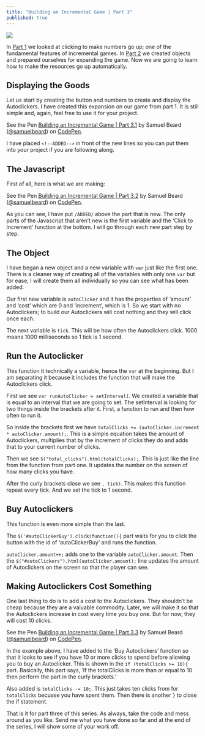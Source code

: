 ```yaml
---
title: "Building an Incremental Game | Part 3"
published: true
---
```


![](https://github.com/samuelbeard/samuelbeard.github.io/blob/master/images/blogimg1.jpg?raw=true)

In [Part 1](http://samuelbeard.github.io/building-an-incremental-game-part-1/) we looked at clicking to make numbers go up; one of the fundamental features of incremental games. In [Part 2](http://samuelbeard.github.io/building-an-incremental-game-part-2/) we created objects and prepared ourselves for expanding the game. Now we are going to learn how to make the resources go up automatically.

## Displaying the Goods
Let us start by creating the button and numbers to create and display the Autoclickers. I have created this expansion on our game from part 1. It is still simple and, again, feel free to use it for your project.

<p data-height="268" data-theme-id="22779" data-slug-hash="ZWBKZv" data-default-tab="result" data-user="samuelbeard" class="codepen">See the Pen <a href="http://codepen.io/samuelbeard/pen/ZWBKZv/">Building an Incremental Game | Part 3.1</a> by Samuel Beard (<a href="http://codepen.io/samuelbeard">@samuelbeard</a>) on <a href="http://codepen.io">CodePen</a>.</p>
<script async src="//assets.codepen.io/assets/embed/ei.js"></script>

I have placed `<!--ADDED-->` in front of the new lines so you can put them into your project if you are following along.

## The Javascript
First of all, here is what we are making:

<p data-height="268" data-theme-id="22779" data-slug-hash="MybmMO" data-default-tab="result" data-user="samuelbeard" class="codepen">See the Pen <a href="http://codepen.io/samuelbeard/pen/MybmMO/">Building an Incremental Game | Part 3.2</a> by Samuel Beard (<a href="http://codepen.io/samuelbeard">@samuelbeard</a>) on <a href="http://codepen.io">CodePen</a>.</p>
<script async src="//assets.codepen.io/assets/embed/ei.js"></script>

As you can see, I have put `/ADDED/` above the part that is new. The only parts of the Javascript that aren’t new is the first variable and the ‘Click to Increment’ function at the bottom. I will go through each new part step by step.

## The Object
I have began a new object and a new variable with `var` just like the first one. There is a cleaner way of creating all of the variables with only one `var` but for ease, I will create them all individually so you can see what has been added.

Our first new variable is `autoClicker` and it has the properties of ‘amount’ and ‘cost’ which are 0 and ‘increment’, which is 1. So we start with no Autoclickers; to build our Autoclickers will cost nothing and they will click once each.

The next variable is `tick`. This will be how often the Autoclickers click. 1000 means 1000 milliseconds so 1 tick is 1 second.

## Run the Autoclicker
This function it technically a variable, hence the `var` at the beginning. But I am separating it because it includes the function that will make the Autoclickers click.

First we see `var runAutoClicker = setInterval(`. We created a variable that is equal to an interval that we are going to set. The setInterval is looking for two things inside the brackets after it. First, a function to run and then how often to run it.

So inside the brackets first we have `totalClicks += (autoClicker.increment * autoClicker.amount);`. This is a simple equation takes the amount of Autoclickers, multiplies that by the increment of clicks they do and adds that to your current number of clicks.

Then we see `$("total_clicks").html(totalClicks);`. This is just like the line from the function from part one. It updates the number on the screen of how many clicks you have.

After the curly brackets close we see `, tick)`. This makes this function repeat every tick. And we set the tick to 1 second.

## Buy Autoclickers
This function is even more simple than the last.

The `$('#autoClickerBuy').click(function(){` part waits for you to click the button with the id of ‘autoClickerBuy’ and runs the function.

`autoClicker.amount++;` adds one to the variable `autoClicker.amount`. Then the `$("#autoClickers").html(autoClicker.amount);` line updates the amount of Autoclickers on the screen so that the player can see.

## Making Autoclickers Cost Something
One last thing to do is to add a cost to the Autoclickers. They shouldn’t be cheap because they are a valuable commodity. Later, we will make it so that the Autoclickers increase in cost every time you buy one. But for now, they will cost 10 clicks.

<p data-height="268" data-theme-id="22779" data-slug-hash="MyboKQ" data-default-tab="result" data-user="samuelbeard" class="codepen">See the Pen <a href="http://codepen.io/samuelbeard/pen/MyboKQ/">Building an Incremental Game | Part 3.3</a> by Samuel Beard (<a href="http://codepen.io/samuelbeard">@samuelbeard</a>) on <a href="http://codepen.io">CodePen</a>.</p>
<script async src="//assets.codepen.io/assets/embed/ei.js"></script>

In the example above, I have added to the ‘Buy Autoclickers’ function so that it looks to see if you have 10 or more clicks to spend before allowing you to buy an Autoclicker. This is shown in the `if (totalClicks >= 10){` part. Basically, this part says, ‘If the totalClicks is more than or equal to 10 then perform the part in the curly brackets.’

Also added is `totalClicks -= 10;`. This just takes ten clicks from for `totalClicks` becuase you have spent them. Then there is another `}` to close the if statement.

That is it for part three of this series. As always, take the code and mess around as you like. Send me what you have done so far and at the end of the series, I will show some of your work off.
